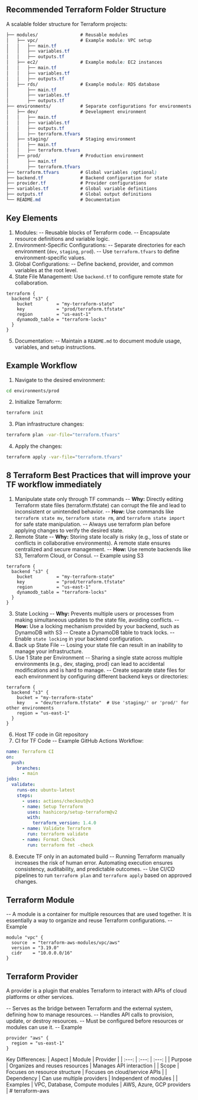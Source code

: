 ## Recommended Terraform Folder Structure
A scalable folder structure for Terraform projects:

````css
├── modules/                # Reusable modules
│   ├── vpc/                # Example module: VPC setup
│   │   ├── main.tf
│   │   ├── variables.tf
│   │   ├── outputs.tf
│   ├── ec2/                # Example module: EC2 instances
│   │   ├── main.tf
│   │   ├── variables.tf
│   │   ├── outputs.tf
│   ├── rds/                # Example module: RDS database
│       ├── main.tf
│       ├── variables.tf
│       ├── outputs.tf
├── environments/           # Separate configurations for environments
│   ├── dev/                # Development environment
│   │   ├── main.tf
│   │   ├── variables.tf
│   │   ├── outputs.tf
│   │   ├── terraform.tfvars
│   ├── staging/            # Staging environment
│   │   ├── main.tf
│   │   ├── terraform.tfvars
│   ├── prod/               # Production environment
│       ├── main.tf
│       ├── terraform.tfvars
├── terraform.tfvars        # Global variables (optional)
├── backend.tf              # Backend configuration for state
├── provider.tf             # Provider configurations
├── variables.tf            # Global variable definitions
├── outputs.tf              # Global output definitions
└── README.md               # Documentation

````

## Key Elements
1. Modules:
-- Reusable blocks of Terraform code.
-- Encapsulate resource definitions and variable logic.
2. Environment-Specific Configurations:
-- Separate directories for each environment (`dev`, `staging`, `prod`).
-- Use `terraform.tfvars` to define environment-specific values.
3. Global Configurations:
-- Define backend, provider, and common variables at the root level.
4. State File Management:
Use `backend.tf` to configure remote state for collaboration.
````
terraform {
  backend "s3" {
    bucket         = "my-terraform-state"
    key            = "prod/terraform.tfstate"
    region         = "us-east-1"
    dynamodb_table = "terraform-locks"
  }
}

````
5. Documentation:
-- Maintain a `README.md` to document module usage, variables, and setup instructions.


## Example Workflow
1. Navigate to the desired environment:
````bash
cd environments/prod
````
2. Initialize Terraform:
````bash
terraform init
````
3. Plan infrastructure changes:
````bash
terraform plan -var-file="terraform.tfvars"
````
4. Apply the changes:
````bash
terraform apply -var-file="terraform.tfvars"
````



## 8 Terraform Best Practices that will improve your TF workflow immediately
1. Manipulate state only through TF commands
-- **Why:** Directly editing Terraform state files (terraform.tfstate) can corrupt the file and lead to inconsistent or unintended behavior.
-- **How:** Use commands like `terraform state mv`, `terraform state rm`, and `terraform state import` for safe state manipulation.
-- Always use terraform plan before applying changes to verify the desired state.
2. Remote State
-- **Why:** Storing state locally is risky (e.g., loss of state or conflicts in collaborative environments). A remote state ensures centralized and secure management.
-- **How:** Use remote backends like S3, Terraform Cloud, or Consul.
-- Example using S3
````
terraform {
  backend "s3" {
    bucket         = "my-terraform-state"
    key            = "prod/terraform.tfstate"
    region         = "us-east-1"
    dynamodb_table = "terraform-locks"
  }
}

````

3. State Locking
-- **Why:** Prevents multiple users or processes from making simultaneous updates to the state file, avoiding conflicts.
-- **How:** Use a locking mechanism provided by your backend, such as DynamoDB with S3
 -- Create a DynamoDB table to track locks.
 -- Enable `state locking` in your backend configuration.
4. Back up State File
-- Losing your state file can result in an inability to manage your infrastructure.
5. Use 1 State per Environment
-- Sharing a single state across multiple environments (e.g., dev, staging, prod) can lead to accidental modifications and is hard to manage.
-- Create separate state files for each environment by configuring different backend keys or directories:
````
terraform {
  backend "s3" {
    bucket = "my-terraform-state"
    key    = "dev/terraform.tfstate"  # Use 'staging/' or 'prod/' for other environments
    region = "us-east-1"
  }
}

````
6. Host TF code in Git repository
7. CI for TF Code 
-- Example GitHub Actions Workflow:
````yaml
name: Terraform CI
on:
  push:
    branches:
      - main
jobs:
  validate:
    runs-on: ubuntu-latest
    steps:
      - uses: actions/checkout@v3
      - name: Setup Terraform
        uses: hashicorp/setup-terraform@v2
        with:
          terraform_version: 1.4.0
      - name: Validate Terraform
        run: terraform validate
      - name: Format Check
        run: terraform fmt -check

````
8. Execute TF only in an automated build
-- Running Terraform manually increases the risk of human error. Automating execution ensures consistency, auditability, and predictable outcomes.
-- Use CI/CD pipelines to run `terraform plan` and `terraform apply` based on approved changes.



## Terraform Module
-- A module is a container for multiple resources that are used together. It is essentially a way to organize and reuse Terraform configurations.
-- Example
````
module "vpc" {
  source  = "terraform-aws-modules/vpc/aws"
  version = "3.19.0"
  cidr    = "10.0.0.0/16"
}

````

## Terraform Provider
A provider is a plugin that enables Terraform to interact with APIs of cloud platforms or other services.

-- Serves as the bridge between Terraform and the external system, defining how to manage resources.
-- Handles API calls to provision, update, or destroy resources.
-- Must be configured before resources or modules can use it.
-- Example
````
provider "aws" {
  region = "us-east-1"
}

````

Key Differences:
| Aspect | Module    | Provider    |
| :---:   | :---: | :---: |
| Purpose | Organizes and reuses resources   | Manages API interaction   |
| Scope | Focuses on resource structure   | Focuses on cloud/service APIs   |
| Dependency | Can use multiple providers   | Independent of modules   |
| Examples | VPC, Database, Compute modules   | AWS, Azure, GCP providers   |
#   t e r r a f o r m - a w s  
 
